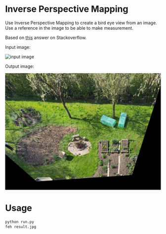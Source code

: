 # Inverse Perspective Mapping

Use Inverse Perspective Mapping to create a bird eye view from an image.
Use a reference in the image to be able to make measurement.

Based on [this](https://stackoverflow.com/a/57440865/92049) answer on Stackoverflow.

Input image:

![input image](image.jpg)

Output image:

![output image](result.jpg)

# Usage

``` shell
python run.py
feh result.jpg
```
